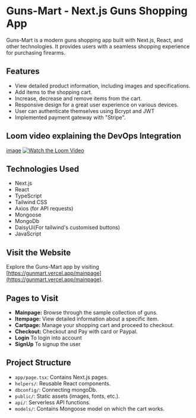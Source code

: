 # Guns-Mart - Next.js Guns Shopping App

Guns-Mart is a modern guns shopping app built with Next.js, React, and other technologies. It provides users with a seamless shopping experience for purchasing firearms. 

## Features

- View detailed product information, including images and specifications.
- Add items to the shopping cart.
- Increase, decrease and remove items from the cart.
- Responsive design for a great user experience on various devices.
- User can authenticate themselves using Bcrypt and JWT
- Implemented payment gateway with "Stripe".

## Loom video explaining the DevOps Integration
   [image](https://static.vecteezy.com/system/resources/thumbnails/054/991/406/small_2x/link-below-and-arrows-perfect-for-directing-viewers-to-websites-blogs-or-online-content-useful-for-digital-marketing-free-video.jpg)
  [![Watch the Loom Video](https://cdn.loom.com/sessions/thumbnails/5ca7261c5ad14518b872bece8ee84d78-with-timestamp.png)](https://www.loom.com/share/5ca7261c5ad14518b872bece8ee84d78)

## Technologies Used

- Next.js
- React
- TypeScript
- Tailwind CSS
- Axios (for API requests)
- Mongoose
- MongoDb
- DaisyUi(For tailwind's customised buttons)
- JavaScript

## Visit the Website

Explore the Guns-Mart app by visiting [https://gunmart.vercel.app/mainpage](https://gunmart.vercel.app/mainpage).

## Pages to Visit

- **Mainpage:** Browse through the sample collection of guns.
- **Itempage:** View detailed information about a specific item.
- **Cartpage:** Manage your shopping cart and proceed to checkout.
- **Checkout:**  Checkout and Pay with card or Paypal.
- **Login**  To login into account
- **SignUp**  To signup the user


## Project Structure

- `app/page.tsx`: Contains Next.js pages.
- `helpers/`: Reusable React components.
- `dbconfig/`: Connecting mongoDb.
- `public/`: Static assets (images, fonts, etc.).
- `api/`: Serverless API functions.
- `models/`: Contains Mongoose model on which the cart works.




